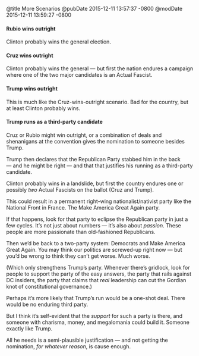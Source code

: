 @title More Scenarios
@pubDate 2015-12-11 13:57:37 -0800
@modDate 2015-12-11 13:59:27 -0800
#### Rubio wins outright

Clinton probably wins the general election.

#### Cruz wins outright

Clinton probably wins the general — but first the nation endures a campaign where one of the two major candidates is an Actual Fascist.

#### Trump wins outright

This is much like the Cruz-wins-outright scenario. Bad for the country, but at least Clinton probably wins.

#### Trump runs as a third-party candidate

Cruz or Rubio might win outright, or a combination of deals and shenanigans at the convention gives the nomination to someone besides Trump.

Trump then declares that the Republican Party stabbed him in the back — and he might be right — and that that justifies his running as a third-party candidate.

Clinton probably wins in a landslide, but first the country endures one or possibly *two* Actual Fascists on the ballot (Cruz and Trump).

This could result in a permanent right-wing nationalist/nativist party like the National Front in France. The Make America Great Again party.

If that happens, look for that party to eclipse the Republican party in just a few cycles. It’s not just about numbers — it’s also about *passion*. These people are more passionate than old-fashioned Republicans.

Then we’d be back to a two-party system: Democrats and Make America Great Again. You may think our politics are screwed-up right now — but you’d be wrong to think they can’t get worse. Much worse.

(Which only strengthens Trump’s party. Whenever there’s gridlock, look for people to support the party of the easy answers, the party that rails against DC insiders, the party that claims that *real* leadership can cut the Gordian knot of constitutional governance.)

Perhaps it’s more likely that Trump’s run would be a one-shot deal. There would be no enduring third party.

But I think it’s self-evident that the *support* for such a party is there, and someone with charisma, money, and megalomania could build it. Someone exactly like Trump.

All he needs is a semi-plausible justification — and not getting the nomination, *for whatever reason*, is cause enough.
